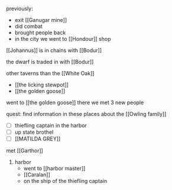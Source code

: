 previously:
- exit [[Ganugar mine]]
- did combat
- brought people back
- in the city we went to [[Hondour]] shop 

[[Johannus]] is in chains with [[Bodur]] 

the dwarf is traded in with [[Bodur]]

other taverns than the [[White Oak]]
- [[the licking stewpot]]
- [[the golden goose]]

went to [[the golden goose]] there we met 3 new people

quest: find information in these places about the [[Owling family]]
- [ ] thiefling captain in the harbor
- [ ] up state brothel
- [ ] [[MATILDA GREY]]

met [[Garthor]]

1. harbor
	- went to [[harbor master]]
	- [[Caralan]]
	- on the ship of the thiefling captain